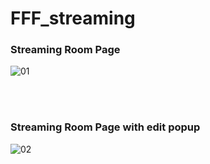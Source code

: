 # FFF_streaming

### Streaming Room Page
![01](https://github.com/WoraponK/FFF_streaming/assets/138525570/3b9ad852-f657-4d52-adfe-127e6d4dcd93)

<br><br>
### Streaming Room Page with edit popup
![02](https://github.com/WoraponK/FFF_streaming/assets/138525570/96cf13c5-48a1-414a-9324-747998c4c6a1)

